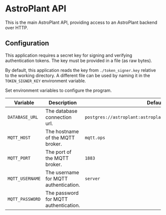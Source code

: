 # AstroPlant API

This is the main AstroPlant API, providing access to an AstroPlant backend over HTTP.

## Configuration

This application requires a secret key for signing and verifying authentication tokens.
The key must be provided in a file (as raw bytes).

By default, this application reads the key from `./token_signer.key` relative to the working directory.
A different file can be used by naming it in the `TOKEN_SIGNER_KEY` environment variable.

Set environment variables to configure the program.

| Variable | Description | Default |
|-|-|-|
| `DATABASE_URL` | The database connection url. | `postgres://astroplant:astroplant@database.ops/astroplant` |
| `MQTT_HOST` | The hostname of the MQTT broker. | `mqtt.ops` |
| `MQTT_PORT` | The port of the MQTT broker. | `1883` |
| `MQTT_USERNAME` | The username for MQTT authentication. | `server` |
| `MQTT_PASSWORD` | The password for MQTT authentication. | |
